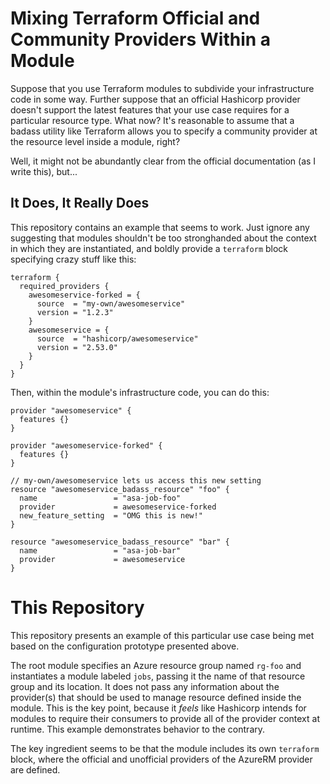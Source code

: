 # Mixing Terraform Official and Community Providers Within a Module

Suppose that you use Terraform modules to subdivide your infrastructure code in some way. Further suppose that an official Hashicorp provider doesn't support the latest features that your use case requires for a particular resource type. What now? It's reasonable to assume that a badass utility like Terraform allows you to specify a community provider at the resource level inside a module, right?

Well, it might not be abundantly clear from the official documentation (as I write this), but...

## It Does, It Really Does

This repository contains an example that seems to work. Just ignore any suggesting that modules shouldn't be too stronghanded about the context in which they are instantiated, and boldly provide a `terraform` block specifying crazy stuff like this:

```hcl
terraform {
  required_providers {
    awesomeservice-forked = {
      source  = "my-own/awesomeservice"
      version = "1.2.3"
    }
    awesomeservice = {
      source  = "hashicorp/awesomeservice"
      version = "2.53.0"
    }
  }
}
```

Then, within the module's infrastructure code, you can do this:

```hcl
provider "awesomeservice" {
  features {}
}

provider "awesomeservice-forked" {
  features {}
}

// my-own/awesomeservice lets us access this new setting
resource "awesomeservice_badass_resource" "foo" {
  name                 = "asa-job-foo"
  provider             = awesomeservice-forked
  new_feature_setting  = "OMG this is new!"
}

resource "awesomeservice_badass_resource" "bar" {
  name                 = "asa-job-bar"
  provider             = awesomeservice
}
```

# This Repository

This repository presents an example of this particular use case being met based on the configuration prototype presented above.

The root module specifies an Azure resource group named `rg-foo` and instantiates a module labeled `jobs`, passing it the name of that resource group and its location. It does not pass any information about the provider(s) that should be used to manage resource defined inside the module. This is the key point, because it _feels_ like Hashicorp intends for modules to require their consumers to provide all of the provider context at runtime. This example demonstrates behavior to the contrary.

The key ingredient seems to be that the module includes its own `terraform` block, where the official and unofficial providers of the AzureRM provider are defined.
